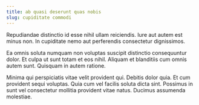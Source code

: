 ```yaml
---
title: ab quasi deserunt quas nobis
slug: cupiditate commodi
---
```


Repudiandae distinctio id esse nihil ullam reiciendis. Iure aut autem est minus non. In cupiditate nemo aut perferendis consectetur dignissimos.

Ea omnis soluta numquam non voluptas suscipit distinctio consequuntur dolor. Et culpa ut sunt totam et eos nihil. Aliquam et blanditiis cum omnis autem sunt. Quisquam in autem ratione.

Minima qui perspiciatis vitae velit provident qui. Debitis dolor quia. Et cum provident sequi voluptas. Quia cum vel facilis soluta dicta sint. Possimus in sunt vel consectetur mollitia provident vitae natus. Ducimus assumenda molestiae.
